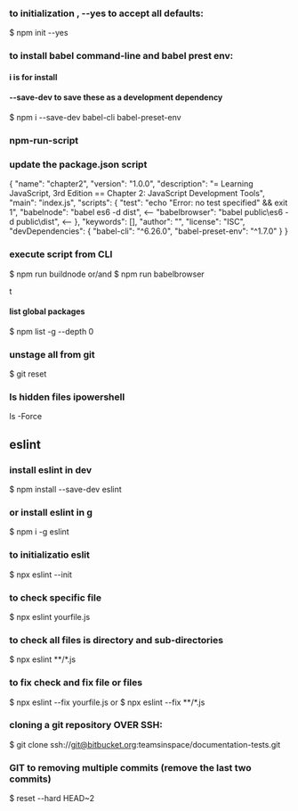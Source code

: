 
### to initialization , --yes to accept all defaults:
$ npm init --yes

### to install babel command-line and babel prest env:
#### i is for install 
#### --save-dev to save these as a development dependency
$ npm i --save-dev babel-cli babel-preset-env
<!-- $ npm i --save-dev babel-cli -->
<!-- $ npm i --save-dev babel-preset-env -->

### npm-run-script 
### update the package.json script

{
  "name": "chapter2",
  "version": "1.0.0",
  "description": "= Learning JavaScript, 3rd Edition  == Chapter 2: JavaScript Development Tools",
  "main": "index.js",
  "scripts": {
    "test": "echo \"Error: no test specified\" && exit 1",
    "babelnode": "babel es6 -d dist",  <--
    "babelbrowser": "babel public\\es6 -d public\\dist", <--
  },
  "keywords": [],
  "author": "",
  "license": "ISC",
  "devDependencies": {
    "babel-cli": "^6.26.0",
    "babel-preset-env": "^1.7.0"
  }
}

### execute script from CLI
$ npm run buildnode
or/and
$ npm run babelbrowser

t
#### list global packages
$ npm list -g --depth 0

### unstage all from git
$ git reset

### ls hidden files ipowershell
ls -Force




## eslint

### install eslint in dev
$ npm install --save-dev eslint

### or install eslint in g
$ npm i -g eslint

### to initializatio eslit
$ npx eslint --init

### to check specific file
$ npx eslint yourfile.js

### to check all files is directory and sub-directories
$ npx eslint  **/*.js 

### to fix check and fix file or files
$ npx eslint --fix yourfile.js     or     $ npx eslint --fix **/*.js 



### cloning a git repository OVER SSH:
$ git clone ssh://git@bitbucket.org:teamsinspace/documentation-tests.git

### GIT to removing multiple commits (remove the last two commits)
$ reset --hard HEAD~2 



